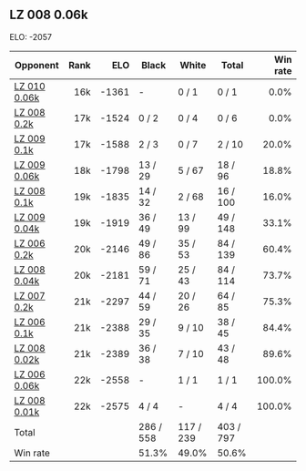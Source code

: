 ## LZ 008 0.06k ##

ELO: -2057

Opponent | Rank | ELO | Black | White | Total | Win rate
---------|-----:|----:|-------|-------|-------|-------:
[LZ 010 0.06k](LZ%20010%200.06k.md) | 16k | -1361 | - | 0 / 1 | 0 / 1 | 0.0%
[LZ 008 0.2k](LZ%20008%200.2k.md) | 17k | -1524 | 0 / 2 | 0 / 4 | 0 / 6 | 0.0%
[LZ 009 0.1k](LZ%20009%200.1k.md) | 17k | -1588 | 2 / 3 | 0 / 7 | 2 / 10 | 20.0%
[LZ 009 0.06k](LZ%20009%200.06k.md) | 18k | -1798 | 13 / 29 | 5 / 67 | 18 / 96 | 18.8%
[LZ 008 0.1k](LZ%20008%200.1k.md) | 19k | -1835 | 14 / 32 | 2 / 68 | 16 / 100 | 16.0%
[LZ 009 0.04k](LZ%20009%200.04k.md) | 19k | -1919 | 36 / 49 | 13 / 99 | 49 / 148 | 33.1%
[LZ 006 0.2k](LZ%20006%200.2k.md) | 20k | -2146 | 49 / 86 | 35 / 53 | 84 / 139 | 60.4%
[LZ 008 0.04k](LZ%20008%200.04k.md) | 20k | -2181 | 59 / 71 | 25 / 43 | 84 / 114 | 73.7%
[LZ 007 0.2k](LZ%20007%200.2k.md) | 21k | -2297 | 44 / 59 | 20 / 26 | 64 / 85 | 75.3%
[LZ 006 0.1k](LZ%20006%200.1k.md) | 21k | -2388 | 29 / 35 | 9 / 10 | 38 / 45 | 84.4%
[LZ 008 0.02k](LZ%20008%200.02k.md) | 21k | -2389 | 36 / 38 | 7 / 10 | 43 / 48 | 89.6%
[LZ 006 0.06k](LZ%20006%200.06k.md) | 22k | -2558 | - | 1 / 1 | 1 / 1 | 100.0%
[LZ 008 0.01k](LZ%20008%200.01k.md) | 22k | -2575 | 4 / 4 | - | 4 / 4 | 100.0%
Total | | | 286 / 558 | 117 / 239 | 403 / 797 | 
Win rate| | | 51.3% | 49.0% | 50.6% | 
